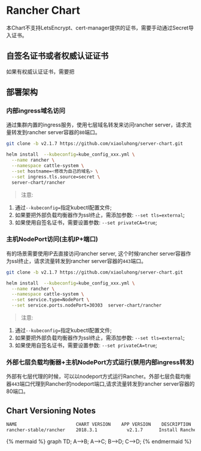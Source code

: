 # Rancher Chart

本Chart不支持LetsEncrypt、cert-manager提供的证书，需要手动通过Secret导入证书。

## 自签名证书或者权威认证证书

如果有权威认证证书，需要把

## 部署架构

### 内部ingress域名访问

通过集群内置的ingress服务，使用七层域名转发来访问rancher server，请求流量转发到rancher server容器的`80`端口。

```bash
git clone -b v2.1.7 https://github.com/xiaoluhong/server-chart.git

helm install  --kubeconfig=kube_config_xxx.yml \
  --name rancher \
  --namespace cattle-system \
  --set hostname=<修改为自己的域名> \
  --set ingress.tls.source=secret \
  server-chart/rancher
```

>注意:

1. 通过`--kubeconfig=`指定kubectl配置文件;
1. 如果要把外部负载均衡器作为ssl终止，需添加参数: `--set tls=external`;
1. 如果使用自签名证书，需要设置参数: `--set privateCA=true`;

### 主机NodePort访问(主机IP+端口)

有的场景需要使用IP去直接访问rancher server, 这个时候rancher server容器作为ssl终止，请求流量转发到rancher server容器的`443`端口。

```bash
git clone -b v2.1.7 https://github.com/xiaoluhong/server-chart.git

helm install  --kubeconfig=kube_config_xxx.yml \
  --name rancher \
  --namespace cattle-system \
  --set service.type=NodePort \
  --set service.ports.nodePort=30303  server-chart/rancher
```

>注意:

1. 通过`--kubeconfig=`指定kubectl配置文件;
1. 如果要把外部负载均衡器作为ssl终止，需添加参数: `--set tls=external`;
1. 如果使用自签名证书，需要设置参数: `--set privateCA=true`;

### 外部七层负载均衡器+主机NodePort方式运行(禁用内部ingress转发)

外部有七层代理的时候，可以以nodeport方式运行Rancher。外部七层负载均衡器`443`端口代理到Rancher的nodeport端口,请求流量转发到rancher server容器的80端口。

## Chart Versioning Notes

```bash
NAME                      CHART VERSION    APP VERSION    DESCRIPTION
rancher-stable/rancher    2018.3.1           v2.1.7      Install Rancher Server to manage Kubernetes clusters acro...
```

{% mermaid %}
graph TD;
  A-->B;
  A-->C;
  B-->D;
  C-->D;
{% endmermaid %}